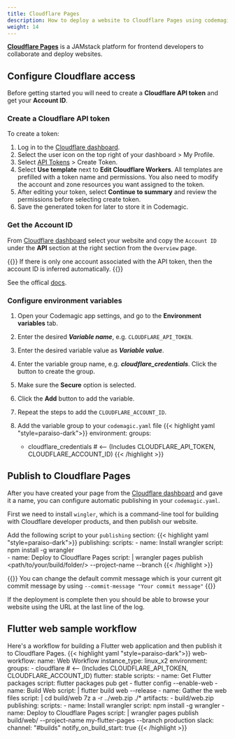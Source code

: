 ```yaml
---
title: Cloudflare Pages
description: How to deploy a website to Cloudflare Pages using codemagic.yaml
weight: 14
---
```


[**Cloudflare Pages**](https://pages.cloudflare.com/) is a JAMstack platform for frontend developers to collaborate and deploy websites.


## Configure Cloudflare access

Before getting started you will need to create a **Cloudflare API token** and get your **Account ID**.

### Create a Cloudflare API token
To create a token:

1. Log in to the [Cloudflare dashboard](https://dash.cloudflare.com/).
2. Select the user icon on the top right of your dashboard > My Profile.
3. Select [API Tokens](https://dash.cloudflare.com/profile/api-tokens) > Create Token.
4. Select **Use template** next to **Edit Cloudflare Workers**. All templates are prefilled with a token name and permissions. You also need to modify the account and zone resources you want assigned to the token.
5. After editing your token, select **Continue to summary** and review the permissions before selecting create token.
6. Save the generated token for later to store it in Codemagic.

### Get the Account ID
From [Cloudflare dashboard](https://dash.cloudflare.com/) select your website and copy the `Account ID` under the **API** section at the right section from the `Overview` page.

{{<notebox>}}
If there is only one account associated with the API token, then the account ID is inferred automatically.
{{</notebox>}}

See the offical [docs](https://developers.cloudflare.com/workers/wrangler/ci-cd/).

### Configure environment variables

1. Open your Codemagic app settings, and go to the **Environment variables** tab.
2. Enter the desired **_Variable name_**, e.g. `CLOUDFLARE_API_TOKEN`.
3. Enter the desired variable value as **_Variable value_**.
4. Enter the variable group name, e.g. **_cloudflare_credentials_**. Click the button to create the group.
5. Make sure the **Secure** option is selected.
6. Click the **Add** button to add the variable.
7. Repeat the steps to add the `CLOUDFLARE_ACCOUNT_ID`.

8. Add the variable group to your `codemagic.yaml` file
{{< highlight yaml "style=paraiso-dark">}}
  environment:
    groups:
      - cloudflare_credentials # <-- (Includes CLOUDFLARE_API_TOKEN, CLOUDFLARE_ACCOUNT_ID)
{{< /highlight >}}


## Publish to Cloudflare Pages

After you have created your page from the [Cloudflare dashboard](https://dash.cloudflare.com/) and gave it a name, you can configure automatic publishing in your `codemagic.yaml`.

First we need to install `wingler`, which is a command-line tool for building with Cloudflare developer products, and then publish our website.


Add the following script to your `publishing` section:
{{< highlight yaml "style=paraiso-dark">}}
publishing:
    scripts:
    - name: Install wrangler
        script: npm install -g wrangler    
    - name: Deploy to Cloudflare Pages
        script: | 
        wrangler pages publish <path/to/your/build/folder/> --project-name <your-project-name> --branch <branch-name>
{{< /highlight >}}

{{<notebox>}}
You can change the default commit message which is your current git commit message by using `--commit-message "Your commit message"`
{{</notebox>}}

If the deployment is complete then you should be able to browse your website using the URL at the last line of the log.

## Flutter web sample workflow
Here's a workflow for building a Flutter web application and then publish it to Cloudflare Pages.
{{< highlight yaml "style=paraiso-dark">}}
  web-workflow:
    name: Web Workflow
    instance_type: linux_x2
    environment:
      groups:
        - cloudflare # <-- (Includes CLOUDFLARE_API_TOKEN, CLOUDFLARE_ACCOUNT_ID)
      flutter: stable
    scripts:
      - name: Get Flutter packages
        script: flutter packages pub get
      - flutter config --enable-web
      - name: Build Web
        script: | 
          flutter build web --release
      - name: Gather the web files
        script: | 
          cd build/web
          7z a -r ../web.zip ./*
    artifacts:
      - build/web.zip
    publishing:
      scripts:
        - name: Install wrangler
          script: npm install -g wrangler
        - name: Deploy to Cloudflare Pages
          script: | 
            wrangler pages publish build/web/ --project-name my-flutter-pages --branch production
      slack:
        channel: "#builds"
        notify_on_build_start: true
{{< /highlight >}}